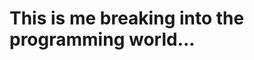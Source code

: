 <h1>This is me breaking into the programming world...</h1>


<script>
	class User {
	name = "Cyril";
	currentWork = "Writing code";
	hobbies = [
		"Sport",
		"Running",
	];
	getLocation() {
		return "Rennes, France";
	}

	getAmbitions() {
		return Promise.all([
			travel(),
			learnNewLanguage()
		]);
	}
}
</script>
